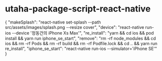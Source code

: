 # utaha-package-script-react-native

{ 
    "makeSplash": "react-native set-splash --path src/assets/images/splash.png --resize cover",
    "device": "react-native run-ios --device '정동건의 iPhone Xs Max'",
    "re_install": "yarn && cd ios && pod install && yarn run iphone_se_start",
    "remove": "rm -rf node_modules && cd ios && rm -rf Pods && rm -rf build && rm -rf Podfile.lock && cd .. && yarn run re_install",
    "iphone_se_start": "react-native run-ios --simulator='iPhone SE'"
}
